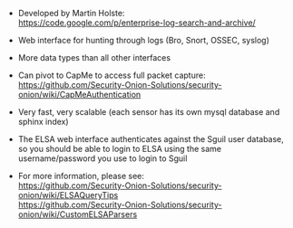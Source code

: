 * Developed by Martin Holste:  
https://code.google.com/p/enterprise-log-search-and-archive/

* Web interface for hunting through logs (Bro, Snort, OSSEC, syslog)

* More data types than all other interfaces

* Can pivot to CapMe to access full packet capture:  
https://github.com/Security-Onion-Solutions/security-onion/wiki/CapMeAuthentication

* Very fast, very scalable (each sensor has its own mysql database and sphinx index)

* The ELSA web interface authenticates against the Sguil user database, so you should be able to login to ELSA using the same username/password you use to login to Sguil

* For more information, please see:  
https://github.com/Security-Onion-Solutions/security-onion/wiki/ELSAQueryTips  
https://github.com/Security-Onion-Solutions/security-onion/wiki/CustomELSAParsers


